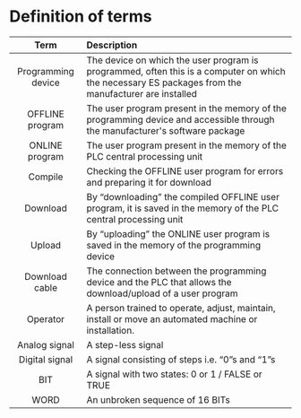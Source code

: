 # Definition of terms

| Term | Description |
| :---: | :---------- |
| Programming device | The device on which the user program is programmed, often this is a computer on which the necessary ES packages from the manufacturer are installed |
| OFFLINE program | The user program present in the memory of the programming device and accessible through the manufacturer's software package |
| ONLINE program | The user program present in the memory of the PLC central processing unit |
| Compile | Checking the OFFLINE user program for errors and preparing it for download |
| Download | By “downloading” the compiled OFFLINE user program, it is saved in the memory of the PLC central processing unit |
| Upload | By “uploading” the ONLINE user program is saved in the memory of the programming device |
| Download cable | The connection between the programming device and the PLC that allows the download/upload of a user program |
| Operator | A person trained to operate, adjust, maintain, install or move an automated machine or installation. |
| Analog signal | A step-less signal |
| Digital signal | A signal consisting of steps i.e. “0”s and “1”s |
| BIT | A signal with two states: 0 or 1 / FALSE or TRUE |
| WORD | An unbroken sequence of 16 BITs |
